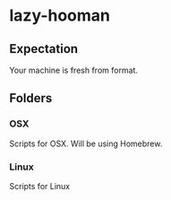 # lazy-hooman
## Expectation
Your machine is fresh from format.
## Folders
### OSX
Scripts for OSX. Will be using Homebrew.
### Linux
Scripts for Linux
